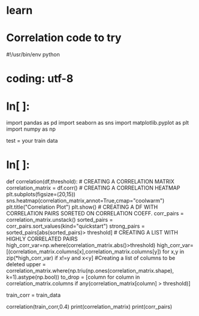 # learn
# Correlation code to try
#!/usr/bin/env python
# coding: utf-8

# In[ ]:


import pandas as pd
import seaborn as sns
import matplotlib.pyplot as plt
import numpy as np



test = your train data


# In[ ]:


def correlation(df,threshold):
    # CREATING A CORRELATION MATRIX
    correlation_matrix = df.corr()
    # CREATING A CORRELATION HEATMAP
    plt.subplots(figsize=(20,15))
    sns.heatmap(correlation_matrix,annot=True,cmap="coolwarm")
    plt.title("Correlation Plot")
    plt.show()
     # CREATING A DF WITH CORRELATION PAIRS SORETED ON CORRELATION COEFF.
    corr_pairs = correlation_matrix.unstack()
    sorted_pairs = corr_pairs.sort_values(kind="quickstart")
    strong_pairs = sorted_pairs[abs(sorted_pairs)> threshold]
     # CREATING A LIST WITH HIGHLY CORRELATED PAIRS
    high_corr_var=np.where(correlation_matrix.abs()>threshold)
    high_corr_var=[(correlation_matrix.columns[x],correlation_matrix.columns[y]) for x,y in zip(*high_corr_var) if x!=y and x<y]
    #Creating a list of columns to be deleted 
    upper = correlation_matrix.where(np.triu(np.ones(correlation_matrix.shape), k=1).astype(np.bool))
    to_drop = [column for column in correlation_matrix.columns if any(correlation_matrix[column] > threshold)]
    

train_corr = train_data

correlation(train_corr,0.4)
print(correlation_matrix)
print(corr_pairs)





